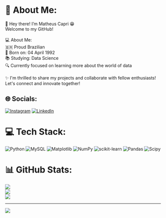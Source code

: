 # 💫 About Me:
👋 Hey there! I’m Matheus Capri 😁<br>Welcome to my GitHub!<br><br>💻 About Me:<br>🇧🇷 Proud Brazilian<br>🎂 Born on: 04 April 1992<br>📚 Studying: Data Science<br>🔍 Currently focused on learning more about the world of data<br><br>✨ I'm thrilled to share my projects and collaborate with fellow enthusiasts! Let's connect and innovate together!


## 🌐 Socials:
[![Instagram](https://img.shields.io/badge/Instagram-%23E4405F.svg?logo=Instagram&logoColor=white)](https://instagram.com/matheuscapri) [![LinkedIn](https://img.shields.io/badge/LinkedIn-%230077B5.svg?logo=linkedin&logoColor=white)](https://linkedin.com/in/matheus-capri-nery-215a3737) 

# 💻 Tech Stack:
![Python](https://img.shields.io/badge/python-3670A0?style=plastic&logo=python&logoColor=ffdd54) ![MySQL](https://img.shields.io/badge/mysql-4479A1.svg?style=plastic&logo=mysql&logoColor=white) ![Matplotlib](https://img.shields.io/badge/Matplotlib-%23ffffff.svg?style=plastic&logo=Matplotlib&logoColor=black) ![NumPy](https://img.shields.io/badge/numpy-%23013243.svg?style=plastic&logo=numpy&logoColor=white) ![scikit-learn](https://img.shields.io/badge/scikit--learn-%23F7931E.svg?style=plastic&logo=scikit-learn&logoColor=white) ![Pandas](https://img.shields.io/badge/pandas-%23150458.svg?style=plastic&logo=pandas&logoColor=white) ![Scipy](https://img.shields.io/badge/SciPy-%230C55A5.svg?style=plastic&logo=scipy&logoColor=%white)
# 📊 GitHub Stats:
![](https://github-readme-stats.vercel.app/api?username=MatheusCapriNery&theme=onedark&hide_border=false&include_all_commits=false&count_private=false)<br/>
![](https://github-readme-streak-stats.herokuapp.com/?user=MatheusCapriNery&theme=onedark&hide_border=false)<br/>
![](https://github-readme-stats.vercel.app/api/top-langs/?username=MatheusCapriNery&theme=onedark&hide_border=false&include_all_commits=false&count_private=false&layout=compact)

---
[![](https://visitcount.itsvg.in/api?id=MatheusCapriNery&icon=0&color=0)](https://visitcount.itsvg.in)

<!-- Proudly created with GPRM ( https://gprm.itsvg.in ) -->
